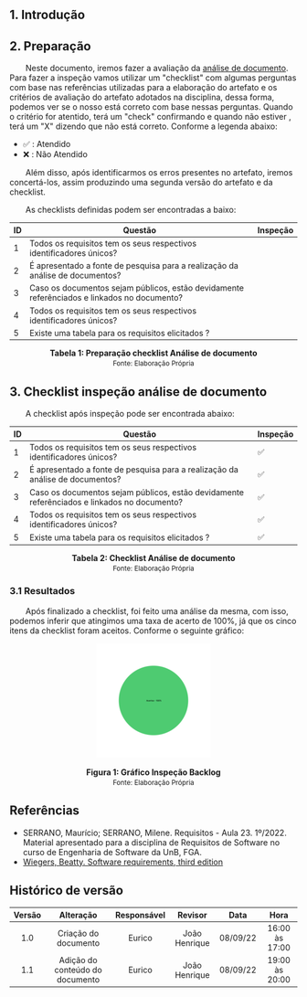 ## 1. Introdução

## 2. Preparação

&emsp;&emsp;Neste documento, iremos fazer a avaliação da [análise de documento](../../pos-rastreabilidade/forward-from.md). Para fazer a inspeção vamos utilizar um "checklist" com algumas perguntas com base nas referências utilizadas para a elaboração do artefato e os critérios de avaliação do artefato adotados na disciplina, dessa forma, podemos ver se o nosso está correto com base nessas perguntas. Quando o critério for atentido, terá um "check" confirmando e quando não estiver , terá um "X" dizendo que não está correto. Conforme a legenda abaixo:

- ✅ : Atendido
- ❌ : Não Atendido

&emsp;&emsp;Além disso, após identificarmos os erros presentes no artefato, iremos concertá-los, assim produzindo uma segunda versão do artefato e da checklist.

&emsp;&emsp;As checklists definidas podem ser encontradas a baixo:

<center>

|ID|Questão| Inspeção |
|-----------|-------------|-------------|
| 1 |Todos os requisitos tem os seus respectivos identificadores únicos? ||
| 2 |É apresentado a fonte de pesquisa para a realização da análise de documentos? ||
| 3 |Caso os documentos sejam públicos, estão devidamente referênciados e linkados no documento? ||
| 4 |Todos os requisitos tem os seus respectivos identificadores únicos? ||
| 5 |Existe uma tabela para os requisitos elicitados ? ||

</center>

<figcaption align='center'>
    <b>Tabela 1: Preparação checklist Análise de documento </b>
    <br><small> Fonte: Elaboração Própria </small>
</figcaption>

## 3. Checklist inspeção análise de documento
&emsp;&emsp;A checklist após inspeção pode ser encontrada abaixo:

<center>

|ID|Questão| Inspeção |
|-----------|-------------|-------------|
| 1 |Todos os requisitos tem os seus respectivos identificadores únicos? |✅|
| 2 |É apresentado a fonte de pesquisa para a realização da análise de documentos? |✅|
| 3 |Caso os documentos sejam públicos, estão devidamente referênciados e linkados no documento? |✅|
| 4 |Todos os requisitos tem os seus respectivos identificadores únicos? |✅|
| 5 |Existe uma tabela para os requisitos elicitados ? |✅|

</center>

<figcaption align='center'>
    <b>Tabela 2: Checklist Análise de documento </b>
    <br><small> Fonte: Elaboração Própria </small>
</figcaption>


### 3.1 Resultados
&emsp;&emsp;Após finalizado a checklist, foi feito uma análise da mesma, com isso, podemos inferir que atingimos uma taxa de acerto de 100%, já que os cinco itens da checklist foram aceitos. Conforme o seguinte gráfico:

<center>

![Grafico](../../assets/verificacao/graficoInspecaoAnaliseDeDocumento.png)

</center>

<figcaption align='center'>
    <b>Figura 1: Gráfico Inspeção Backlog </b>
    <br><small> Fonte: Elaboração Própria </small>
</figcaption>

## Referências
- SERRANO, Maurício; SERRANO, Milene. Requisitos - Aula 23. 1º/2022. Material apresentado para a disciplina de Requisitos de Software no curso de Engenharia de Software da UnB, FGA.
- [Wiegers, Beatty. Software requirements, third edition](https://aprender3.unb.br/pluginfile.php/2124454/mod_resource/content/1/Elicitacao%20de%20Req.pdf)

## Histórico de versão
| Versão |      Alteração      | Responsável |           Revisor            |   Data   | Hora  |
| :----: | :-----------------: | :---------: | :--------------------------: | :------: | :------: |
|  1.0   |      Criação do documento          |    Eurico   | João Henrique | 08/09/22 |16:00 às 17:00 |
|  1.1   |      Adição do conteúdo do documento|    Eurico   | João Henrique | 08/09/22 |19:00 às 20:00 |